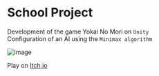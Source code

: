# School Project
Development of the game Yokai No Mori on `Unity`\
Configuration of an AI using the `Minimax algorithm` 

![image](https://github.com/user-attachments/assets/a1157094-7246-4fe4-a225-9ad96d6ec0d4)

Play on [Itch.io](https://julien-coutouly.itch.io/yokai-no-mori)
